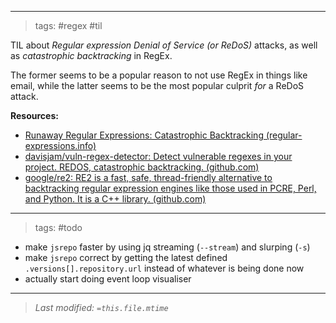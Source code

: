 
---
>tags: #regex #til 

TIL about *Regular expression Denial of Service (or ReDoS)* attacks, as well as *catastrophic backtracking* in RegEx.

The former seems to be a popular reason to not use RegEx in things like email, while the latter seems to be the most popular culprit *for* a ReDoS attack.

**Resources:**
- [Runaway Regular Expressions: Catastrophic Backtracking (regular-expressions.info)](https://www.regular-expressions.info/catastrophic.html)
- [davisjam/vuln-regex-detector: Detect vulnerable regexes in your project. REDOS, catastrophic backtracking. (github.com)](https://github.com/davisjam/vuln-regex-detector)
- [google/re2: RE2 is a fast, safe, thread-friendly alternative to backtracking regular expression engines like those used in PCRE, Perl, and Python. It is a C++ library. (github.com)](https://github.com/google/re2)

---
>tags: #todo

- make `jsrepo` faster by using jq streaming (`--stream`) and slurping (`-s`)
- make `jsrepo` correct by getting the latest defined `.versions[].repository.url` instead of whatever is being done now
- actually start doing event loop visualiser

---
>*Last modified: `=this.file.mtime`*